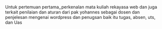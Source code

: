 Untuk pertemuan pertama,,perkenalan mata kuliah rekayasa web 
dan juga terkait penilaian dan 
aturan dari pak yohannes sebagai dosen dan penjelesan mengenai wordpress dan penugsan baik itu tugas, absen, uts, dan Uas 
